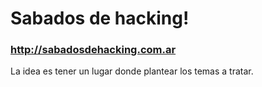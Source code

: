 <h1>Sabados de hacking!</h1>
<h3><a href="http://sabadosdehacking.com.ar">http://sabadosdehacking.com.ar</a></h3>
<p>La idea es tener un lugar donde plantear los temas a tratar.</p>